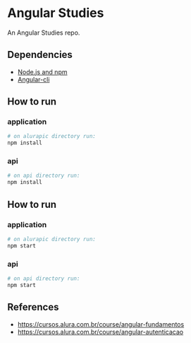 # Angular Studies

An Angular Studies repo.


## Dependencies
* [Node.js and npm](https://nodejs.org/en/download/)
* [Angular-cli](https://cli.angular.io/)

## How to run
### application
```bash
# on alurapic directory run:
npm install
```

### api

```bash
# on api directory run:
npm install
```

## How to run
### application
```bash
# on alurapic directory run:
npm start
```

### api

```bash
# on api directory run:
npm start
```


## References

* https://cursos.alura.com.br/course/angular-fundamentos
* https://cursos.alura.com.br/course/angular-autenticacao
